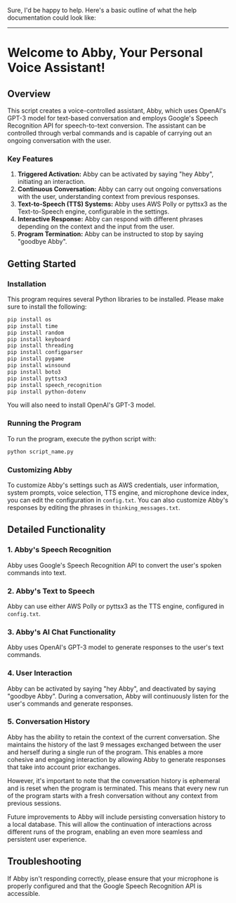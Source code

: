 Sure, I'd be happy to help. Here's a basic outline of what the help documentation could look like:

---

# Welcome to Abby, Your Personal Voice Assistant!

## Overview

This script creates a voice-controlled assistant, Abby, which uses OpenAI's GPT-3 model for text-based conversation and employs Google's Speech Recognition API for speech-to-text conversion. The assistant can be controlled through verbal commands and is capable of carrying out an ongoing conversation with the user.

### Key Features

1. **Triggered Activation:** Abby can be activated by saying "hey Abby", initiating an interaction.
2. **Continuous Conversation:** Abby can carry out ongoing conversations with the user, understanding context from previous responses.
3. **Text-to-Speech (TTS) Systems:** Abby uses AWS Polly or pyttsx3 as the Text-to-Speech engine, configurable in the settings.
4. **Interactive Response:** Abby can respond with different phrases depending on the context and the input from the user.
5. **Program Termination:** Abby can be instructed to stop by saying "goodbye Abby".

## Getting Started

### Installation

This program requires several Python libraries to be installed. Please make sure to install the following:

```sh
pip install os
pip install time
pip install random
pip install keyboard
pip install threading
pip install configparser
pip install pygame
pip install winsound
pip install boto3
pip install pyttsx3
pip install speech_recognition
pip install python-dotenv
```

You will also need to install OpenAI's GPT-3 model.

### Running the Program

To run the program, execute the python script with:

```sh
python script_name.py
```

### Customizing Abby

To customize Abby's settings such as AWS credentials, user information, system prompts, voice selection, TTS engine, and microphone device index, you can edit the configuration in `config.txt`. You can also customize Abby's responses by editing the phrases in `thinking_messages.txt`.

## Detailed Functionality

### 1. Abby's Speech Recognition

Abby uses Google's Speech Recognition API to convert the user's spoken commands into text. 

### 2. Abby's Text to Speech

Abby can use either AWS Polly or pyttsx3 as the TTS engine, configured in `config.txt`.

### 3. Abby's AI Chat Functionality

Abby uses OpenAI's GPT-3 model to generate responses to the user's text commands. 

### 4. User Interaction

Abby can be activated by saying "hey Abby", and deactivated by saying "goodbye Abby". During a conversation, Abby will continuously listen for the user's commands and generate responses.

### 5. Conversation History

Abby has the ability to retain the context of the current conversation. She maintains the history of the last 9 messages exchanged between the user and herself during a single run of the program. This enables a more cohesive and engaging interaction by allowing Abby to generate responses that take into account prior exchanges.

However, it's important to note that the conversation history is ephemeral and is reset when the program is terminated. This means that every new run of the program starts with a fresh conversation without any context from previous sessions.

Future improvements to Abby will include persisting conversation history to a local database. This will allow the continuation of interactions across different runs of the program, enabling an even more seamless and persistent user experience.

## Troubleshooting

If Abby isn't responding correctly, please ensure that your microphone is properly configured and that the Google Speech Recognition API is accessible.